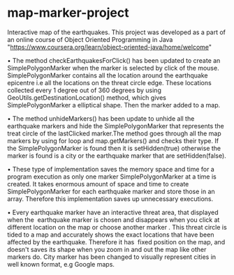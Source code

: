 # map-marker-project
Interactive map of the earthquakes.
This project was developed as a part of an online course of Object Oriented Programming in Java "https://www.coursera.org/learn/object-oriented-java/home/welcome"



 • The method checkEarthquakesForClick() has been updated to create an SimplePolygonMarker when the marker is selected by click of the mouse. SimplePolygonMarker contains all the location around the earthquake epicentre i.e all the locations on the threat circle edge. These locations collected every 1 degree out of 360 degrees by using GeoUtils.getDestinationLocation() method, which gives SimplePolygonMarker a elliptical shape. Then the marker added to a map.
 
•  The method unhideMarkers() has been update to unhide all the earthquake markers and hide the SimplePolygonMarker that represents the treat circle of the lastClicked marker.The method goes through all the map markers by using for loop and  map.getMarkers() and checks their type. If the SimplePolygonMarker is found then it is setHidden(true) otherwise the marker is found is a city or the earthquake marker that are setHidden(false).
  
•  These type of implementation saves the memory space and time for a program execution as only one marker SimplePolygonMarker at a time is created. It takes enormous amount of space and time to create SimplePolygonMarker for each earthquake marker and store those in an array. Therefore this implementation saves up unnecessary executions. 

 • Every earthquake marker have an interactive threat area, that displayed when the  earthquake marker is chosen and disappears when you click at different location on the map or choose another marker . This threat circle is tided to a map and accurately shows the exact locations that have been affected by the earthquake. Therefore it has  fixed position on the map, and doesn't saves its shape when you zoom in and out the map like other markers do.
City marker has been changed to visually represent cities in well known format, e.g Google maps.
